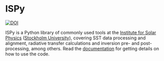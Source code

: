 # ISPy

[![DOI](https://zenodo.org/badge/DOI/10.5281/zenodo.5608441.svg)](https://doi.org/10.5281/zenodo.5608441)

ISPy is a Python library of commonly used tools at the [Institute for Solar
Physics](https://www.isf.astro.su.se/) ([Stockholm
University](https://www.su.se)), covering SST data processing and alignment, radiative
transfer calculations and inversion pre- and post-processing, among others. Read the [documentation](https://ISP-SST.github.io/ISPy/) for getting details on how to use the code.



